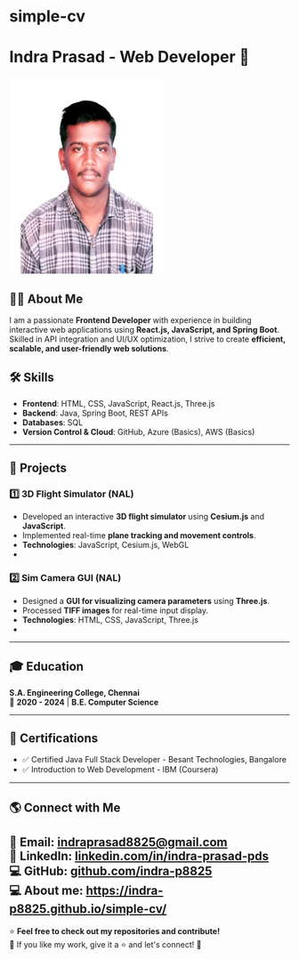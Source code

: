# simple-cv
# Indra Prasad - Web Developer 🚀

![Profile Banner](images/image1.jpg) <!-- Replace with your banner image -->

## 👨‍💻 About Me
I am a passionate **Frontend Developer** with experience in building interactive web applications using **React.js, JavaScript, and Spring Boot**. Skilled in API integration and UI/UX optimization, I strive to create **efficient, scalable, and user-friendly web solutions**.

## 🛠 Skills
- **Frontend**: HTML, CSS, JavaScript, React.js, Three.js  
- **Backend**: Java, Spring Boot, REST APIs  
- **Databases**: SQL  
- **Version Control & Cloud**: GitHub, Azure (Basics), AWS (Basics)  

---

## 📂 Projects

### **1️⃣ 3D Flight Simulator (NAL)**
- Developed an interactive **3D flight simulator** using **Cesium.js** and **JavaScript**.
- Implemented real-time **plane tracking and movement controls**.
- **Technologies**: JavaScript, Cesium.js, WebGL  
- 

### **2️⃣ Sim Camera GUI (NAL)**
- Designed a **GUI for visualizing camera parameters** using **Three.js**.
- Processed **TIFF images** for real-time input display.
- **Technologies**: HTML, CSS, JavaScript, Three.js  
- 

---

## 🎓 Education
**S.A. Engineering College, Chennai**  
📅 **2020 - 2024** | **B.E. Computer Science**  


---

## 📜 Certifications
- ✅ Certified Java Full Stack Developer - Besant Technologies, Bangalore  
- ✅ Introduction to Web Development - IBM (Coursera)  

---

## 🌎 Connect with Me
📧 Email: [indraprasad8825@gmail.com](mailto:indraprasad8825@gmail.com)  
🔗 LinkedIn: [linkedin.com/in/indra-prasad-pds](https://linkedin.com/in/indra-prasad-pds)  
💻 GitHub: [github.com/indra-p8825](https://github.com/indra-p8825)  
💻 About me: https://indra-p8825.github.io/simple-cv/
---

⭐ **Feel free to check out my repositories and contribute!**  
📌 If you like my work, give it a ⭐ and let's connect! 🚀
